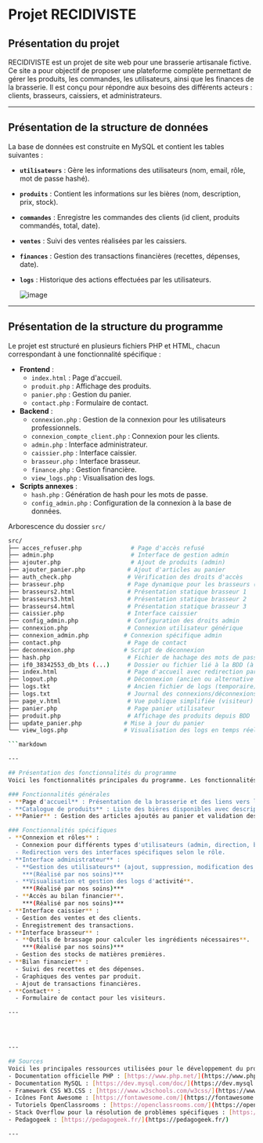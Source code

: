 # Projet RECIDIVISTE

## Présentation du projet
RECIDIVISTE est un projet de site web pour une brasserie artisanale fictive. Ce site a pour objectif de proposer une plateforme complète permettant de gérer les produits, les commandes, les utilisateurs, ainsi que les finances de la brasserie. Il est conçu pour répondre aux besoins des différents acteurs : clients, brasseurs, caissiers, et administrateurs.

---

## Présentation de la structure de données
La base de données est construite en MySQL et contient les tables suivantes :
- **`utilisateurs`** : Gère les informations des utilisateurs (nom, email, rôle, mot de passe hashé).
- **`produits`** : Contient les informations sur les bières (nom, description, prix, stock).
- **`commandes`** : Enregistre les commandes des clients (id client, produits commandés, total, date).
- **`ventes`** : Suivi des ventes réalisées par les caissiers.
- **`finances`** : Gestion des transactions financières (recettes, dépenses, date).
- **`logs`** : Historique des actions effectuées par les utilisateurs.

  ![image](https://github.com/user-attachments/assets/0ab81147-6b13-4d1b-a6b3-1aff0a570d02)


---

## Présentation de la structure du programme
Le projet est structuré en plusieurs fichiers PHP et HTML, chacun correspondant à une fonctionnalité spécifique :
- **Frontend** :
  - `index.html` : Page d'accueil.
  - `produit.php` : Affichage des produits.
  - `panier.php` : Gestion du panier.
  - `contact.php` : Formulaire de contact.
- **Backend** :
  - `connexion.php` : Gestion de la connexion pour les utilisateurs professionnels.
  - `connexion_compte_client.php` : Connexion pour les clients.
  - `admin.php` : Interface administrateur.
  - `caissier.php` : Interface caissier.
  - `brasseur.php` : Interface brasseur.
  - `finance.php` : Gestion financière.
  - `view_logs.php` : Visualisation des logs.
- **Scripts annexes** :
  - `hash.php` : Génération de hash pour les mots de passe.
  - `config_admin.php` : Configuration de la connexion à la base de données.
 
Arborescence du dossier `src/`

```bash
src/
├── acces_refuser.php              # Page d'accès refusé
├── admin.php                      # Interface de gestion admin
├── ajouter.php                    # Ajout de produits (admin)
├── ajouter_panier.php            # Ajout d'articles au panier
├── auth_check.php                # Vérification des droits d'accès
├── brasseur.php                  # Page dynamique pour les brasseurs (WIP)
├── brasseurs2.html               # Présentation statique brasseur 1
├── brasseurs3.html               # Présentation statique brasseur 2
├── brasseurs4.html               # Présentation statique brasseur 3
├── caissier.php                  # Interface caissier
├── config_admin.php              # Configuration des droits admin
├── connexion.php                 # Connexion utilisateur générique
├── connexion_admin.php          # Connexion spécifique admin
├── contact.php                   # Page de contact
├── deconnexion.php              # Script de déconnexion
├── hash.php                      # Fichier de hachage des mots de passe
├── if0_38342553_db_bts (...)     # Dossier ou fichier lié à la BDD (à préciser)
├── index.html                    # Page d'accueil avec redirection par rôle
├── logout.php                    # Déconnexion (ancien ou alternative ?)
├── logs.tkt                      # Ancien fichier de logs (temporaire)
├── logs.txt                      # Journal des connexions/déconnexions
├── page_v.html                   # Vue publique simplifiée (visiteur)
├── panier.php                    # Page panier utilisateur
├── produit.php                   # Affichage des produits depuis BDD
├── update_panier.php            # Mise à jour du panier
└── view_logs.php                # Visualisation des logs en temps réel

```markdown

---

## Présentation des fonctionnalités du programme
Voici les fonctionnalités principales du programme. Les fonctionnalités **réalisées par nos soins** sont mises en **gras** et en couleur.

### Fonctionnalités générales
- **Page d'accueil** : Présentation de la brasserie et des liens vers les différentes sections.
- **Catalogue de produits** : Liste des bières disponibles avec descriptions, prix et options d'achat.
- **Panier** : Gestion des articles ajoutés au panier et validation des commandes.

### Fonctionnalités spécifiques
- **Connexion et rôles** :
  - Connexion pour différents types d'utilisateurs (admin, direction, brasseur, caissier, client).
  - Redirection vers des interfaces spécifiques selon le rôle.
- **Interface administrateur** :
  - **Gestion des utilisateurs** (ajout, suppression, modification des rôles).  
    ***(Réalisé par nos soins)***  
  - **Visualisation et gestion des logs d'activité**.  
    ***(Réalisé par nos soins)***  
  - **Accès au bilan financier**.  
    ***(Réalisé par nos soins)***
- **Interface caissier** :
  - Gestion des ventes et des clients.
  - Enregistrement des transactions.
- **Interface brasseur** :
  - **Outils de brassage pour calculer les ingrédients nécessaires**.  
    ***(Réalisé par nos soins)***  
  - Gestion des stocks de matières premières.
- **Bilan financier** :
  - Suivi des recettes et des dépenses.
  - Graphiques des ventes par produit.
  - Ajout de transactions financières.
- **Contact** :
  - Formulaire de contact pour les visiteurs.

---




---

## Sources
Voici les principales ressources utilisées pour le développement du projet :
- Documentation officielle PHP : [https://www.php.net/](https://www.php.net/)
- Documentation MySQL : [https://dev.mysql.com/doc/](https://dev.mysql.com/doc/)
- Framework CSS W3.CSS : [https://www.w3schools.com/w3css/](https://www.w3schools.com/w3css/)
- Icônes Font Awesome : [https://fontawesome.com/](https://fontawesome.com/)
- Tutoriels OpenClassrooms : [https://openclassrooms.com/](https://openclassrooms.com/)
- Stack Overflow pour la résolution de problèmes spécifiques : [https://stackoverflow.com/](https://stackoverflow.com/)
- Pedagogeek : [https://pedagogeek.fr/](https://pedagogeek.fr/)

---


